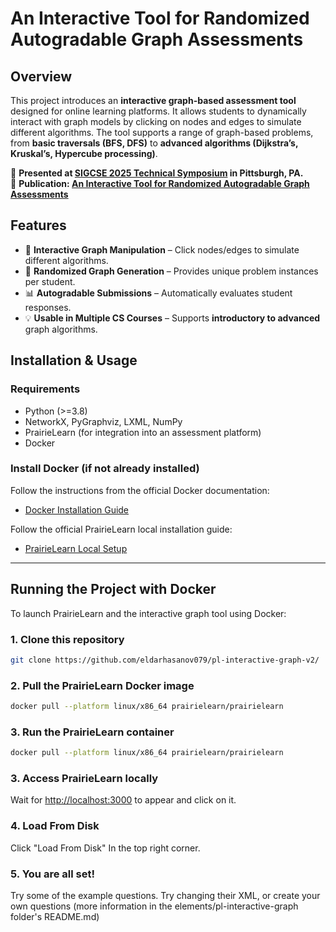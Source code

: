# An Interactive Tool for Randomized Autogradable Graph Assessments

## Overview  
This project introduces an **interactive graph-based assessment tool** designed for online learning platforms. It allows students to dynamically interact with graph models by clicking on nodes and edges to simulate different algorithms. The tool supports a range of graph-based problems, from **basic traversals (BFS, DFS)** to **advanced algorithms (Dijkstra’s, Kruskal’s, Hypercube processing)**.

📢 **Presented at [SIGCSE 2025 Technical Symposium](https://sigcse2025.org/) in Pittsburgh, PA.**  
📄 **Publication: [An Interactive Tool for Randomized Autogradable Graph Assessments](https://dl.acm.org/doi/10.1145/3641555.3705123)** 

## Features  
- 🎯 **Interactive Graph Manipulation** – Click nodes/edges to simulate different algorithms.  
- 🔄 **Randomized Graph Generation** – Provides unique problem instances per student.  
- 📊 **Autogradable Submissions** – Automatically evaluates student responses.  
- 💡 **Usable in Multiple CS Courses** – Supports **introductory to advanced** graph algorithms.  

## Installation & Usage  

### **Requirements**  
- Python (>=3.8)  
- NetworkX, PyGraphviz, LXML, NumPy  
- PrairieLearn (for integration into an assessment platform)  
- Docker
  
### **Install Docker (if not already installed)**  
Follow the instructions from the official Docker documentation:  
- [Docker Installation Guide](https://docs.docker.com/get-docker/)  

Follow the official PrairieLearn local installation guide:  
- [PrairieLearn Local Setup](https://prairielearn.readthedocs.io/en/latest/installingLocal/)

---

## **Running the Project with Docker**  
To launch PrairieLearn and the interactive graph tool using Docker:

### **1. Clone this repository**  
```bash
git clone https://github.com/eldarhasanov079/pl-interactive-graph-v2/
```
### **2. Pull the PrairieLearn Docker image**  
```bash
docker pull --platform linux/x86_64 prairielearn/prairielearn
```
### **3. Run the PrairieLearn container**  
```bash
docker pull --platform linux/x86_64 prairielearn/prairielearn
```
### **3. Access PrairieLearn locally**  
Wait for <ins>http://localhost:3000</ins> to appear and click on it.

### **4. Load From Disk**  
Click "Load From Disk" In the top right corner.

### **5. You are all set!**  
Try some of the example questions. Try changing their XML, or create your own questions (more information in the elements/pl-interactive-graph folder's README.md)


